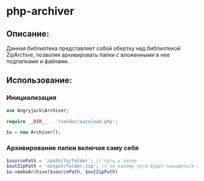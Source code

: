 # php-archiver
## Описание:
Данная библиотека представляет собой обертку над библиотекой ZipArchive, позволяя архивировать папки с вложенными в нее подпапками и файлами.

## Использование:

### Инициализация
```php 
use Angryjack\Archiver;

require __DIR__ . '/vendor/autoload.php';

$a = new Archiver();
```

### Архивирование папки включая саму себя
```php 
$sourcePath = '/path/to/folder'; // путь к папке
$outZipPath = 'output/folder.zip'; // по какому пути будет находиться архив и его название
$a->makeArchive($sourcePath, $outZipPath)

```
